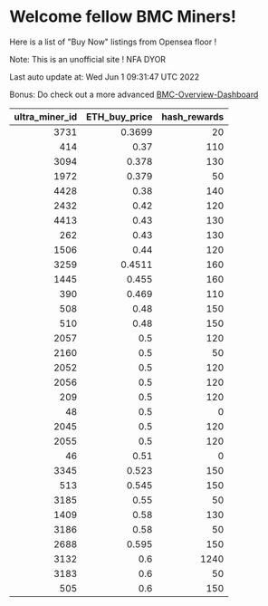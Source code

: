 # Welcome fellow BMC Miners!
Here is a list of "Buy Now" listings from Opensea floor !

Note: This is an unofficial site ! NFA DYOR

Last auto update at: Wed Jun  1 09:31:47 UTC 2022

Bonus: Do check out a more advanced [BMC-Overview-Dashboard](https://dune.com/defifunk/BMC-Overview-Dashboard)


|   ultra_miner_id |   ETH_buy_price |   hash_rewards |
|-----------------:|----------------:|---------------:|
|             3731 |          0.3699 |             20 |
|              414 |          0.37   |            110 |
|             3094 |          0.378  |            130 |
|             1972 |          0.379  |             50 |
|             4428 |          0.38   |            140 |
|             2432 |          0.42   |            120 |
|             4413 |          0.43   |            130 |
|              262 |          0.43   |            130 |
|             1506 |          0.44   |            120 |
|             3259 |          0.4511 |            160 |
|             1445 |          0.455  |            160 |
|              390 |          0.469  |            110 |
|              508 |          0.48   |            150 |
|              510 |          0.48   |            150 |
|             2057 |          0.5    |            120 |
|             2160 |          0.5    |             50 |
|             2052 |          0.5    |            120 |
|             2056 |          0.5    |            120 |
|              209 |          0.5    |            120 |
|               48 |          0.5    |              0 |
|             2045 |          0.5    |            120 |
|             2055 |          0.5    |            120 |
|               46 |          0.51   |              0 |
|             3345 |          0.523  |            150 |
|              513 |          0.545  |            150 |
|             3185 |          0.55   |             50 |
|             1409 |          0.58   |            130 |
|             3186 |          0.58   |             50 |
|             2688 |          0.595  |            150 |
|             3132 |          0.6    |           1240 |
|             3183 |          0.6    |             50 |
|              505 |          0.6    |            150 |
